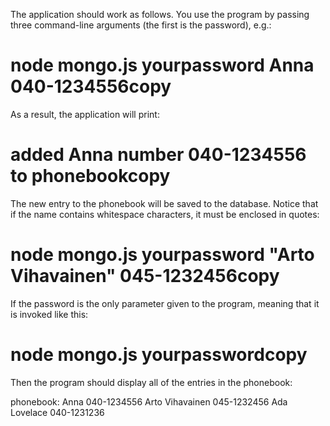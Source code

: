 
The application should work as follows. You use the program by passing three command-line arguments (the first is the password), e.g.:

# node mongo.js yourpassword Anna 040-1234556copy
As a result, the application will print:

# added Anna number 040-1234556 to phonebookcopy
The new entry to the phonebook will be saved to the database. Notice that if the name contains whitespace characters, it must be enclosed in quotes:

# node mongo.js yourpassword "Arto Vihavainen" 045-1232456copy
If the password is the only parameter given to the program, meaning that it is invoked like this:

# node mongo.js yourpasswordcopy
Then the program should display all of the entries in the phonebook:

phonebook:
Anna 040-1234556
Arto Vihavainen 045-1232456
Ada Lovelace 040-1231236
